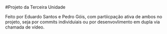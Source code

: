 #Projeto da Terceira Unidade 

Feito por Eduardo Santos e Pedro Góis, com partiicpação ativa de ambos no projeto, seja por commits individuiais ou por desenvovlimento em dupla via chamada de vídeo.
